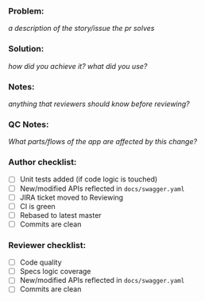 ### Problem:

_a description of the story/issue the pr solves_

### Solution:

_how did you achieve it? what did you use?_

### Notes:

_anything that reviewers should know before reviewing?_

### QC Notes:

_What parts/flows of the app are affected by this change?_

### Author checklist:
- [ ] Unit tests added (if code logic is touched)
- [ ] New/modified APIs reflected in `docs/swagger.yaml`
- [ ] JIRA ticket moved to Reviewing
- [ ] CI is green
- [ ] Rebased to latest master
- [ ] Commits are clean

### Reviewer checklist:
- [ ] Code quality
- [ ] Specs logic coverage
- [ ] New/modified APIs reflected in `docs/swagger.yaml`
- [ ] Commits are clean
